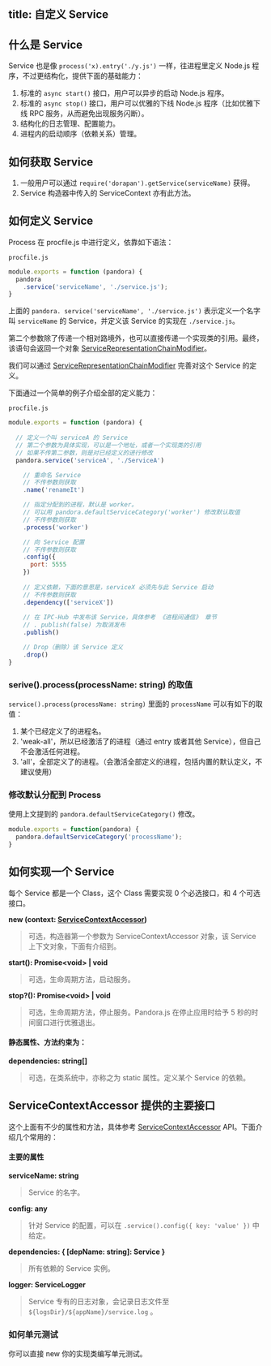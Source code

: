title: 自定义 Service
---


## 什么是 Service

Service 也是像 `process('x).entry('./y.js')` 一样，往进程里定义 Node.js 程序，不过更结构化，提供下面的基础能力：

1. 标准的 `async start()` 接口，用户可以异步的启动 Node.js 程序。
2. 标准的 `async stop()` 接口，用户可以优雅的下线 Node.js 程序（比如优雅下线 RPC 服务，从而避免出现服务闪断）。
3. 结构化的日志管理、配置能力。
4. 进程内的启动顺序（依赖关系）管理。

## 如何获取 Service

1. 一般用户可以通过 `require('dorapan').getService(serviceName)` 获得。
2. Service 构造器中传入的 ServiceContext 亦有此方法。

## 如何定义 Service

Process 在 procfile.js 中进行定义，依靠如下语法：

`procfile.js`

```javascript
module.exports = function (pandora) {
  pandora
    .service('serviceName', './service.js');
}
```

上面的 `pandora. service('serviceName', './service.js')` 表示定义一个名字叫 `serviceName` 的 Service，并定义该 Service 的实现在 `./service.js`。

第二个参数除了传递一个相对路境外，也可以直接传递一个实现类的引用。最终，该语句会返回一个对象 [ServiceRepresentationChainModifier](http://www.midwayjs.org/pandora/api-reference/pandora/classes/servicerepresentationchainmodifier.html)。

我们可以通过 [ServiceRepresentationChainModifier](http://www.midwayjs.org/pandora/api-reference/pandora/classes/servicerepresentationchainmodifier.html) 完善对这个 Service 的定义。


下面通过一个简单的例子介绍全部的定义能力：


`procfile.js`

```javascript
module.exports = function (pandora) {
  
  // 定义一个叫 serviceA 的 Service 
  // 第二个参数为具体实现，可以是一个地址，或者一个实现类的引用
  // 如果不传第二参数，则是对已经定义的进行修改
  pandora.service('serviceA', './ServiceA')

    // 重命名 Service
    // 不传参数则获取
    .name('renameIt')

    // 指定分配到的进程，默认是 worker。
    // 可以用 pandora.defaultServiceCategory('worker') 修改默认取值
    // 不传参数则获取
    .process('worker')

    // 向 Service 配置
    // 不传参数则获取
    .config({
      port: 5555
    })
 
    // 定义依赖，下面的意思是，serviceX 必须先与此 Service 启动
    // 不传参数则获取
    .dependency(['serviceX'])
    
    // 在 IPC-Hub 中发布该 Service，具体参考 《进程间通信》 章节
    // . publish(false) 为取消发布
    .publish()

    // Drop（删除）该 Service 定义
    .drop()
}
```

### serive().process(processName: string) 的取值

`service().process(processName: string)` 里面的 `processName` 可以有如下的取值：

1. 某个已经定义了的进程名。
2. 'weak-all'，所以已经激活了的进程（通过 entry 或者其他 Service），但自己不会激活任何进程。
2. 'all'，全部定义了的进程。（会激活全部定义的进程，包括内置的默认定义，不建议使用）


### 修改默认分配到 Process

使用上文提到的 `pandora.defaultServiceCategory()` 修改。

```javascript
module.exports = function(pandora) {
  pandora.defaultServiceCategory('processName');
}

```

## 如何实现一个 Service

每个 Service 都是一个 Class，这个 Class 需要实现 0 个必选接口，和 4 个可选接口。


**new (context: [ServiceContextAccessor](http://www.midwayjs.org/pandora/api-reference/pandora/classes/servicecontextaccessor.html))**

> 可选，构造器第一个参数为 ServiceContextAccessor 对象，该 Service 上下文对象，下面有介绍到。

**start(): Promise&lt;void&gt; | void**

> 可选，生命周期方法，启动服务。

**stop?(): Promise&lt;void&gt; | void**

> 可选，生命周期方法，停止服务。Pandora.js 在停止应用时给予 5 秒的时间窗口进行优雅退出。


#### 静态属性、方法约束为：

**dependencies: string[]**

> 可选，在类系统中，亦称之为 static 属性。定义某个 Service 的依赖。


## ServiceContextAccessor 提供的主要接口

这个上面有不少的属性和方法，具体参考 [ServiceContextAccessor](http://www.midwayjs.org/pandora/api-reference/pandora/classes/servicecontextaccessor.html) API。下面介绍几个常用的：

#### 主要的属性

**serviceName: string**

> Service 的名字。

**config: any**

> 针对 Service 的配置，可以在 `.service().config({ key: 'value' })` 中给定。

**dependencies: { [depName: string]: Service }**

> 所有依赖的 Service 实例。

**logger: ServiceLogger**

> Service 专有的日志对象，会记录日志文件至 `${logsDir}/${appName}/service.log` 。

### 如何单元测试

你可以直接 new 你的实现类编写单元测试。


